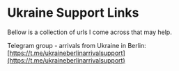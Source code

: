 # Ukraine Support Links
Bellow is a collection of urls I come across that may help.

Telegram group - arrivals from Ukraine in Berlin: [https://t.me/ukraineberlinarrivalsupport](https://t.me/ukraineberlinarrivalsupport)
